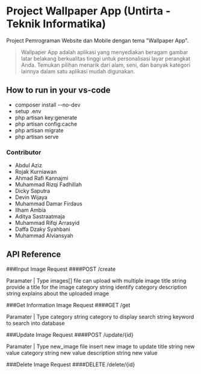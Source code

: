 # Project Wallpaper App (Untirta - Teknik Informatika)

Project Pemrograman Website dan Mobile dengan tema "Wallpaper App".

> Wallpaper App adalah aplikasi yang menyediakan beragam gambar latar belakang berkualitas tinggi untuk personalisasi layar perangkat Anda. Temukan pilihan menarik dari alam, seni, dan banyak kategori lainnya dalam satu aplikasi mudah digunakan.

## How to run in your vs-code

- composer install --no-dev
- setup .env
- php artisan key:generate
- php artisan config:cache
- php artisan migrate
- php artisan serve

### Contributor

- Abdul Aziz
- Rojak Kurniawan
- Ahmad Rafi Kannajmi
- Muhammad Rizqi Fadhillah
- Dicky Saputra
- Devin Wijaya
- Muhammad Damar Firdaus
- Ilham Ambia
- Aditya Sastraatmaja
- Muhammad Rifqi Arrasyid
- Daffa Dzaky Syahbani
- Muhammad Alviansyah

## API Reference

###Input Image Request
####POST /create

Paramater | Type
images[] file can upload with multiple image
title string provide a title for the image
category string identify category
description string explains about the uploaded image

###Get Information Image Request
####GET /get

Paramater | Type
category string category to display
search string keyword to search into database


###Update Image Request
####POST /update/{id}

Paramater | Type
new_image file insert new image to update
title string new value
category string new value
description string new value

###Delete Image Request
####DELETE /delete/{id}

